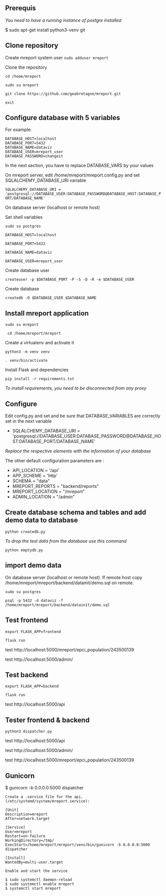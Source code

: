 Prerequis
----------

  *You need to have a running instance of postgre installed*

  $ sudo apt-get install python3-venv git


Clone repository
----------------
Create mreport system user
  ``sudo adduser mreport``

Clone the repository

  ``cd /home/mreport``

  ``sudo su mreport``

  ``git clone https://github.com/geobretagne/mreport.git``

  ``exit``

Configure database with 5 variables
-----------------------------------

For example:

  ```
  DATABASE_HOST=localhost
  DATABASE_PORT=5432
  DATABASE_NAME=dataviz
  DATABASE_USER=mreport_user
  DATABASE_PASSWORD=changeit
  ```

In the next section, you have to replace DATABASE_VARS by your values

On mreport server, edit /home/mreport/mreport.config.py and set SQLALCHEMY_DATABASE_URI variable

  ``SQLALCHEMY_DATABASE_URI = 'postgresql://DATABASE_USER:DATABASE_PASSWORD@DATABASE_HOST:DATABASE_PORT/DATABASE_NAME'``


On database server (localhost or remote host)

Set shell variables

 ``sudo su postgres``

 ``DATABASE_HOST=localhost``

 ``DATABASE_PORT=5432``

 ``DATABASE_NAME=dataviz``

 ``DATABASE_USER=mreport_user``

Create database user

 ``createuser -p $DATABASE_PORT -P -S -D -R -e $DATABASE_USER``

Create database

 ``createdb -O $DATABASE_USER $DATABASE_NAME``


Install mreport application
---------------------------

``sudo su mreport``

`` cd /home/mreport/mreport``

Create a virtualenv and activate it

  ``python3 -m venv venv``

  ``. venv/bin/activate``

Install Flask and dependencies

  ``pip install -r requirements.txt``

*To install requirements, you need to be disconnected from any proxy*


Configure
---------

  Edit config.py and set and be sure that DATABASE_VARIABLES are correctly set in the next variable

  * SQLALCHEMY_DATABASE_URI = 'postgresql://DATABASE_USER:DATABASE_PASSWORD@DATABASE_HOST:DATABASE_PORT/DATABASE_NAME'

  *Replace the respective elements with the information of your database*

  The other default configuration parameters are :

  * API_LOCATION = '/api'
  * APP_SCHEME = 'http'
  * SCHEMA = "data"
  * MREPORT_REPORTS = "backend/reports"
  * MREPORT_LOCATION = "/mreport"
  * ADMIN_LOCATION = "/admin"

Create database schema and tables and add demo data to database
------------------------------------

  ``python createdb.py``

  *To drop the test data from the database use this command*

  ``python emptydb.py``


import demo data
-----------------

On database server (localhost or remote host). If remote host copy /home/mreport/mreport/backend/datainit/demo.sql on remote.


 ``sudo su postgres``

 ``psql -p 5432 -d dataviz -f /home/mreport/mreport/backend/datainit/demo.sql``


Test frontend
--------------

  ``export FLASK_APP=frontend``

  ``flask run``

  test http://localhost:5000/mreport/epci_population/243500139

  test http://localhost:5000/admin/


Test backend
--------------

  ``export FLASK_APP=backend``

  ``flask run``

  test http://localhost:5000/api


Tester frontend & backend
--------------------------

  ``python3 dispatcher.py``

  test http://localhost:5000/api

  test http://localhost:5000/admin/

  test http://localhost:5000/mreport/epci_population/243500139


Gunicorn
--------

  $ gunicorn -b 0.0.0.0:5000 dispatcher

 ```Create a .service file for the api. (/etc/systemd/system/mreport.service):```

```
[Unit]
Description=mreport
After=network.target

[Service]
User=mreport
Restart=on-failure
WorkingDirectory=/tmp/
ExecStart=/home/mreport/mreport/venv/bin/gunicorn -b 0.0.0.0:5000 dispatcher

[Install]
WantedBy=multi-user.target
```


```Enable and start the service```

    $ sudo systemctl daemon-reload
    $ sudo systemctl enable mreport
    $ systemctl start mreport
